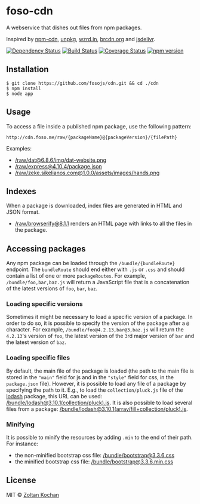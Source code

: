 <!--email_off-->
# foso-cdn

A webservice that dishes out files from npm packages.

Inspired by [npm-cdn](https://github.com/zeke/npm-cdn),
[unpkg](https://github.com/mjackson/npm-http-server),
[wzrd.in](https://github.com/jfhbrook/wzrd.in),
[brcdn.org](https://github.com/ForbesLindesay/brcdn.org) and
[jsdelivr](http://www.jsdelivr.com/).

[![Dependency Status](https://david-dm.org/fosojs/cdn/status.svg?style=flat)](https://david-dm.org/fosojs/cdn)
[![Build Status](https://travis-ci.org/fosojs/cdn.svg?branch=master)](https://travis-ci.org/fosojs/cdn)
[![Coverage Status](https://coveralls.io/repos/fosojs/cdn/badge.svg?branch=master&service=github)](https://coveralls.io/github/fosojs/cdn?branch=master)
[![npm version](https://badge.fury.io/js/foso-cdn.svg)](http://badge.fury.io/js/foso-cdn)


## Installation

```
$ git clone https://github.com/fosojs/cdn.git && cd ./cdn
$ npm install
$ node app
```


## Usage

To access a file inside a published npm package, use the following pattern:

```
http://cdn.foso.me/raw/{packageName}@{packageVersion}/{filePath}
```

Examples:

* [/raw/dat@6.8.6/img/dat-website.png](http://cdn.foso.me/raw/dat@6.8.6/img/dat-website.png)
* [/raw/express@4.10.4/package.json](http://cdn.foso.me/raw/express@4.10.4/package.json)
* [/raw/zeke.sikelianos.com@1.0.0/assets/images/hands.png](http://cdn.foso.me/raw/zeke.sikelianos.com@1.0.0/assets/images/hands.png)


## Indexes

When a package is downloaded, index files are generated in HTML and JSON format.

* [/raw/browserify@8.1.1](http://cdn.foso.me/raw/browserify@8.1.1) renders an HTML page with links to all the files in the package.


## Accessing packages

Any npm package can be loaded through the `/bundle/{bundleRoute}` endpoint.
The `bundleRoute` should end either with `.js` or `.css` and should contain a list
of one or more `packageRoutes`. For example, `/bundle/foo,bar,baz.js` will return a JavaScript file that is a
concatenation of the latest versions of `foo`, `bar`, `baz`.


### Loading specific versions

Sometimes it might be necessary to load a specific version of a package. In order to do so, it is
possible to specify the version of the package after a `@` character. For example,
`/bundle/foo@4.2.13,bar@3,baz.js` will return the `4.2.13`'s version of `foo`,
the latest version of the `3`rd major version of `bar` and the latest version of
`baz`.


### Loading specific files

By default, the main file of the package is loaded (the path to the main file is stored in the `"main"` field for js and in the `"style"` field for css, in the `package.json` file). However, it is possible to
load any file of a package by specifying the path to it. E.g., to load the `collection/pluck.js`
file of the [lodash](https://www.npmjs.com/package/lodash) package, this URL can be used: [/bundle/lodash@3.10.1(collection/pluck).js][1].
It is also possible to load several files from a package: [/bundle/lodash@3.10.1(array/fill+collection/pluck).js][2].


### Minifying

It is possible to minify the resources by adding `.min` to the end of their path. For instance:

* the non-minified bootstrap css file: [/bundle/bootstrap@3.3.6.css](http://cdn.foso.me/bundle/bootstrap@3.3.6.css)
* the minified bootstrap css file: [/bundle/bootstrap@3.3.6.min.css](http://cdn.foso.me/bundle/bootstrap@3.3.6.min.css)


## License

MIT © [Zoltan Kochan](https://www.kochan.io)

[1]: http://cdn.foso.me/bundle/lodash@3.10.1(collection/pluck).js
[2]: http://cdn.foso.me/bundle/lodash@3.10.1(array/fill+collection/pluck).js
<!--/email_off-->

